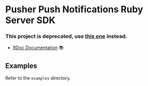 # Pusher Push Notifications Ruby Server SDK

### This project is deprecated, use [this one](https://github.com/pusher/push-notifications-ruby) instead.

- [RDoc Documentation](https://pusher.github.io/push-notifications-ruby/table_of_contents.html#pages) 📚

## Examples

Refer to the `examples` directory.

